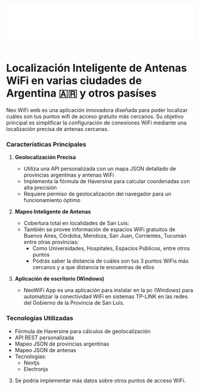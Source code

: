 <div align="center">
  <br>
    <br>
        <img src="public/Neo-Wifi.svg" alt="Neo Wifi Logo" />
    <br>
  <br>
</div>

# Localización Inteligente de Antenas WiFi en varias ciudades de Argentina 🇦🇷 y otros pasíses

Neo WiFi web es una aplicación innovadora diseñada para poder localizar cuáles son tus puntos wifi de acceso gratuito más cercanos. Su objetivo principal es simplificar la configuración de conexiones WiFi mediante una localización precisa de antenas cercanas.

### Características Principales

1. **Geolocalización Precisa**

   - Utiliza una API personalizada con un mapa JSON detallado de provincias argentinas y antenas WiFi
   - Implementa la fórmula de Haversine para calcular coordenadas con alta precisión
   - Requiere permiso de geolocalización del navegador para un funcionamiento óptimo

2. **Mapeo Inteligente de Antenas**

   - Cobertura total en localidades de San Luis:
   - También se provee información de espacios WiFi gratuitos de Buenos Aires, Córdoba, Mendoza, San Juan, Corrientes, Tucumán entre otras provincias:
     - Como Universidades, Hospitales, Espacios Públicos, entre otros puntos
     - Podrás saber la distancia de cuáles son tus 3 puntos WiFis más cercanos y a que distancia te encuentras de ellos

3. **Aplicación de escritorio (Windows)**
   - NeoWiFi App es una aplicación para instalar en la pc (Windows) para automatizar la conectividad WiFi en sistemas TP-LINK en las redes del Gobierno de la Provincia de San Luis.

### Tecnologías Utilizadas

- Fórmula de Haversine para cálculos de geolocalización
- API REST personalizada
- Mapeo JSON de provincias argentinas
- Mapeo JSON de antenas
- Tecnologías:
  - Nextjs
  - Electronjs

3. Se podría implementar más datos sobre otros puntos de acceso WiFi.

